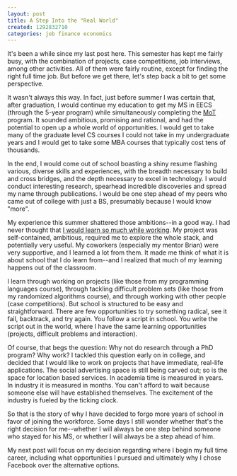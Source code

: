 ```yaml
---
layout: post
title: A Step Into the "Real World"
created: 1292832710
categories: job finance economics
---
```

It's been a while since my last post here. This semester has kept me fairly busy, with the combination of projects, case competitions, job interviews, among other activities. All of them were fairly routine, except for finding the right full time job. But before we get there, let's step back a bit to get some perspective.

It wasn't always this way. In fact, just before summer I was certain that, after graduation, I would continue my education to get my MS in EECS (through the 5-year program) while simultaneously completing the <a href="http://mot.berkeley.edu/">MoT</a> program. It sounded ambitious, promising and rational, and had the potential to open up a whole world of opportunities. I would get to take many of the graduate level CS courses I could not take in my undergraduate years and I would get to take some MBA courses that typically cost tens of thousands.

In the end, I would come out of school boasting a shiny resume flashing various, diverse skills and experiences, with the breadth necessary to build and cross bridges, and the depth necessary to excel in technology. I would conduct interesting research, spearhead incredible discoveries and spread my name through publications. I would be one step ahead of my peers who came out of college with just a BS, presumably because I would know "more".

My experience this summer shattered those ambitions--in a good way. I had never thought that <a href="http://dailycow.org/node/1084">I would learn so much while working</a>. My project was self-contained, ambitious, required me to explore the whole stack, and potentially very useful. My coworkers (especially my mentor Brian) were very supportive, and I learned a lot from them. It made me think of what it is about school that I do learn from--and I realized that much of my learning happens out of the classroom.

I learn through working on projects (like those from my programming languages course), through tackling difficult problem sets (like those from my randomized algorithms course), and through working with other people (case competitions). But school is structured to be easy and straightforward. There are few opportunities to try something radical, see it fail, backtrack, and try again. You follow a script in school. You write the script out in the world, where I have the same learning opportunities (projects, difficult problems and interaction).

Of course, that begs the question: Why not do research through a PhD program? Why work? I tackled this question early on in college, and decided that I would like to work on projects that have immediate, real-life applications. The social advertising space is still being carved out; so is the space for location based services. In academia time is measured in years. In industry it is measured in months. You can't afford to wait because someone else will have established themselves. The excitement of the industry is fueled by the ticking clock.

So that is the story of why I have decided to forgo more years of school in favor of joining the workforce. Some days I still wonder whether that's the right decision for me--whether I will always be one step behind someone who stayed for his MS, or whether I will always be a step ahead of him.

My next post will focus on my decision regarding where I begin my full time career, including what opportunities I pursued and ultimately why I chose Facebook over the alternative options.
